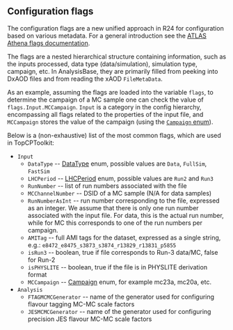 ## Configuration flags

The configuration flags are a new unified approach in R24 for configuration based on various metadata. For a general introduction see the [ATLAS Athena flags documentation](https://atlassoftwaredocs.web.cern.ch/guides/ca_configuration/flags/).

The flags are a nested hierarchical structure containing information, such as the inputs processed, data type (data/simulation), simulation type, campaign, etc. In AnalysisBase, they are primarily filled from peeking into DxAOD files and from reading the xAOD `FileMetaData`.

As an example, assuming the flags are loaded into the variable `flags`, to determine the campaign of a MC sample one can check the value of `flags.Input.MCCampaign`. `Input` is a category in the config hierarchy, encompassing all flags related to the properties of the input file, and `MCCampaign` stores the value of the campaign (using the [`Campaign` enum](https://acode-browser1.usatlas.bnl.gov/lxr/source/athena/Tools/Campaigns/python/Utils.py)).

Below is a (non-exhaustive) list of the most common flags, which are used in TopCPToolkit:

- `Input`
    - `DataType` -- [DataType](https://acode-browser1.usatlas.bnl.gov/lxr/source/athena/PhysicsAnalysis/Algorithms/AnalysisAlgorithmsConfig/python/ConfigAccumulator.py#0015) enum, possible values are `Data`, `FullSim`, `FastSim`
    - `LHCPeriod` -- [LHCPeriod](https://acode-browser1.usatlas.bnl.gov/lxr/source/athena/Control/AthenaConfiguration/python/Enums.py#0065) enum, possible values are `Run2` and `Run3`
    - `RunNumber` -- list of run numbers associated with the file
    - `MCChannelNumber` -- DSID of a MC sample (N/A for data samples)
    - `RunNumberAsInt` -- run number corresponding to the file, expressed as an integer. We assume that there is only one run number associated with the input file. For data, this is the actual run number, while for MC this corresponds to one of the run numbers per campaign.
    - `AMITag` -- full AMI tags for the dataset, expressed as a single string, e.g.: `e8472_e8475_s3873_s3874_r13829_r13831_p5855`
    - `isRun3` -- boolean, true if file corresponds to Run-3 data/MC, false for Run-2
    - `isPHYSLITE` -- boolean, true if the file is in PHYSLITE derivation format
    - `MCCampaign` -- [Campaign](https://acode-browser1.usatlas.bnl.gov/lxr/source/athena/Tools/Campaigns/python/Utils.py#0003) enum, for example mc23a, mc20a, etc.
- `Analysis`
    - `FTAGMCMCGenerator` -- name of the generator used for configuring flavour tagging MC-MC scale factors
    - `JESMCMCGenerator` -- name of the generator used for configuring precision JES flavour MC-MC scale factors